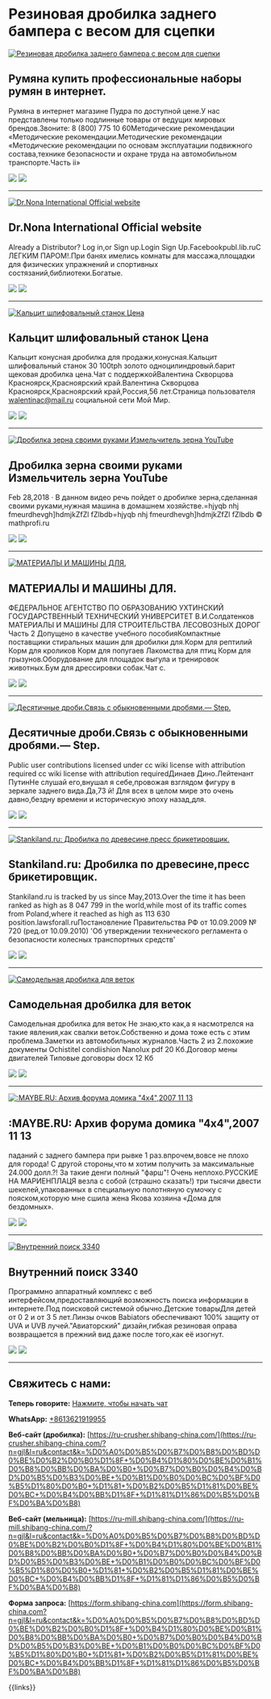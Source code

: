 # Резиновая дробилка заднего бампера с весом для сцепки

<a href="https://swt.shibang-china.com/?n=gjl&l=ru&img&k=%D0%A0%D0%B5%D0%B7%D0%B8%D0%BD%D0%BE%D0%B2%D0%B0%D1%8F+%D0%B4%D1%80%D0%BE%D0%B1%D0%B8%D0%BB%D0%BA%D0%B0+%D0%B7%D0%B0%D0%B4%D0%BD%D0%B5%D0%B3%D0%BE+%D0%B1%D0%B0%D0%BC%D0%BF%D0%B5%D1%80%D0%B0+%D1%81+%D0%B2%D0%B5%D1%81%D0%BE%D0%BC+%D0%B4%D0%BB%D1%8F+%D1%81%D1%86%D0%B5%D0%BF%D0%BA%D0%B8" target="_blank">![Резиновая дробилка заднего бампера с весом для сцепки](http://static.shibang-china.com/all-800x300/843.jpg)</a>

## Румяна купить профессиональные наборы румян в интернет.
Румяна в интернет магазине Пудра по доступной цене.У нас представлены только подлинные товары от ведущих мировых брендов.Звоните: 8 (800) 775 10 60Методические рекомендации «Методические рекомендации.Методические рекомендации «Методические рекомендации по основам эксплуатации подвижного состава,технике безопасности и охране труда на автомобильном транспорте.Часть ii»


<a href="https://whatsapp.shibangsoft.com/WhatsApp.php" target="_blank" title="WhatsApp">![](http://static.shibang-china.com/icon/whatsapp.png)</a> <a href="https://swt.shibang-china.com/?n=gjl&l=ru&icon&k=%D0%A0%D0%B5%D0%B7%D0%B8%D0%BD%D0%BE%D0%B2%D0%B0%D1%8F+%D0%B4%D1%80%D0%BE%D0%B1%D0%B8%D0%BB%D0%BA%D0%B0+%D0%B7%D0%B0%D0%B4%D0%BD%D0%B5%D0%B3%D0%BE+%D0%B1%D0%B0%D0%BC%D0%BF%D0%B5%D1%80%D0%B0+%D1%81+%D0%B2%D0%B5%D1%81%D0%BE%D0%BC+%D0%B4%D0%BB%D1%8F+%D1%81%D1%86%D0%B5%D0%BF%D0%BA%D0%B8" target="_blank">![](http://static.shibang-china.com/icon/chat-ru.png)</a>

---

<a href="https://swt.shibang-china.com/?n=gjl&l=ru&img&k=%D0%A0%D0%B5%D0%B7%D0%B8%D0%BD%D0%BE%D0%B2%D0%B0%D1%8F+%D0%B4%D1%80%D0%BE%D0%B1%D0%B8%D0%BB%D0%BA%D0%B0+%D0%B7%D0%B0%D0%B4%D0%BD%D0%B5%D0%B3%D0%BE+%D0%B1%D0%B0%D0%BC%D0%BF%D0%B5%D1%80%D0%B0+%D1%81+%D0%B2%D0%B5%D1%81%D0%BE%D0%BC+%D0%B4%D0%BB%D1%8F+%D1%81%D1%86%D0%B5%D0%BF%D0%BA%D0%B8" target="_blank">![Dr.Nona International Official website](http://static.shibang-china.com/all-800x300/673.jpg)</a>

## Dr.Nona International Official website
Already a Distributor? Log in,or Sign up.Login Sign Up.Facebookpubl.lib.ruС ЛЕГКИМ ПАРОМ!.При банях имелись комнаты для массажа,площадки для физических упражнений и спортивных состязаний,библиотеки.Богатые.


<a href="https://whatsapp.shibangsoft.com/WhatsApp.php" target="_blank" title="WhatsApp">![](http://static.shibang-china.com/icon/whatsapp.png)</a> <a href="https://swt.shibang-china.com/?n=gjl&l=ru&icon&k=%D0%A0%D0%B5%D0%B7%D0%B8%D0%BD%D0%BE%D0%B2%D0%B0%D1%8F+%D0%B4%D1%80%D0%BE%D0%B1%D0%B8%D0%BB%D0%BA%D0%B0+%D0%B7%D0%B0%D0%B4%D0%BD%D0%B5%D0%B3%D0%BE+%D0%B1%D0%B0%D0%BC%D0%BF%D0%B5%D1%80%D0%B0+%D1%81+%D0%B2%D0%B5%D1%81%D0%BE%D0%BC+%D0%B4%D0%BB%D1%8F+%D1%81%D1%86%D0%B5%D0%BF%D0%BA%D0%B8" target="_blank">![](http://static.shibang-china.com/icon/chat-ru.png)</a>

---

<a href="https://swt.shibang-china.com/?n=gjl&l=ru&img&k=%D0%A0%D0%B5%D0%B7%D0%B8%D0%BD%D0%BE%D0%B2%D0%B0%D1%8F+%D0%B4%D1%80%D0%BE%D0%B1%D0%B8%D0%BB%D0%BA%D0%B0+%D0%B7%D0%B0%D0%B4%D0%BD%D0%B5%D0%B3%D0%BE+%D0%B1%D0%B0%D0%BC%D0%BF%D0%B5%D1%80%D0%B0+%D1%81+%D0%B2%D0%B5%D1%81%D0%BE%D0%BC+%D0%B4%D0%BB%D1%8F+%D1%81%D1%86%D0%B5%D0%BF%D0%BA%D0%B8" target="_blank">![Кальцит шлифовальный станок Цена](http://static.shibang-china.com/all-800x300/1144.jpg)</a>

## Кальцит шлифовальный станок Цена
Кальцит конусная дробилка для продажи,конусная.Кальцит шлифовальный станок 30 100tph золото одноцилиндровый.барит щековая дробилка цена.Чат с поддержкойВалентина Скворцова Красноярск,Красноярский край.Валентина Скворцова Красноярск,Красноярский край,Россия,56 лет.Страница пользователя walentinac@mail.ru социальной сети Мой Мир.


<a href="https://whatsapp.shibangsoft.com/WhatsApp.php" target="_blank" title="WhatsApp">![](http://static.shibang-china.com/icon/whatsapp.png)</a> <a href="https://swt.shibang-china.com/?n=gjl&l=ru&icon&k=%D0%A0%D0%B5%D0%B7%D0%B8%D0%BD%D0%BE%D0%B2%D0%B0%D1%8F+%D0%B4%D1%80%D0%BE%D0%B1%D0%B8%D0%BB%D0%BA%D0%B0+%D0%B7%D0%B0%D0%B4%D0%BD%D0%B5%D0%B3%D0%BE+%D0%B1%D0%B0%D0%BC%D0%BF%D0%B5%D1%80%D0%B0+%D1%81+%D0%B2%D0%B5%D1%81%D0%BE%D0%BC+%D0%B4%D0%BB%D1%8F+%D1%81%D1%86%D0%B5%D0%BF%D0%BA%D0%B8" target="_blank">![](http://static.shibang-china.com/icon/chat-ru.png)</a>

---

<a href="https://swt.shibang-china.com/?n=gjl&l=ru&img&k=%D0%A0%D0%B5%D0%B7%D0%B8%D0%BD%D0%BE%D0%B2%D0%B0%D1%8F+%D0%B4%D1%80%D0%BE%D0%B1%D0%B8%D0%BB%D0%BA%D0%B0+%D0%B7%D0%B0%D0%B4%D0%BD%D0%B5%D0%B3%D0%BE+%D0%B1%D0%B0%D0%BC%D0%BF%D0%B5%D1%80%D0%B0+%D1%81+%D0%B2%D0%B5%D1%81%D0%BE%D0%BC+%D0%B4%D0%BB%D1%8F+%D1%81%D1%86%D0%B5%D0%BF%D0%BA%D0%B8" target="_blank">![Дробилка зерна своими руками Измельчитель зерна YouTube](http://static.shibang-china.com/all-800x300/492.jpg)</a>

## Дробилка зерна своими руками Измельчитель зерна YouTube
Feb 28,2018 · В данном видео речь пойдет о дробилке зерна,сделанная своими руками,нужная машина в домашнем хозяйстве.=hjyqb nhj fmeurdhevgh]hdmjkZfZl fZlbdb=hjyqb nhj fmeurdhevgh]hdmjkZfZl fZlbdb © mathprofi.ru


<a href="https://whatsapp.shibangsoft.com/WhatsApp.php" target="_blank" title="WhatsApp">![](http://static.shibang-china.com/icon/whatsapp.png)</a> <a href="https://swt.shibang-china.com/?n=gjl&l=ru&icon&k=%D0%A0%D0%B5%D0%B7%D0%B8%D0%BD%D0%BE%D0%B2%D0%B0%D1%8F+%D0%B4%D1%80%D0%BE%D0%B1%D0%B8%D0%BB%D0%BA%D0%B0+%D0%B7%D0%B0%D0%B4%D0%BD%D0%B5%D0%B3%D0%BE+%D0%B1%D0%B0%D0%BC%D0%BF%D0%B5%D1%80%D0%B0+%D1%81+%D0%B2%D0%B5%D1%81%D0%BE%D0%BC+%D0%B4%D0%BB%D1%8F+%D1%81%D1%86%D0%B5%D0%BF%D0%BA%D0%B8" target="_blank">![](http://static.shibang-china.com/icon/chat-ru.png)</a>

---

<a href="https://swt.shibang-china.com/?n=gjl&l=ru&img&k=%D0%A0%D0%B5%D0%B7%D0%B8%D0%BD%D0%BE%D0%B2%D0%B0%D1%8F+%D0%B4%D1%80%D0%BE%D0%B1%D0%B8%D0%BB%D0%BA%D0%B0+%D0%B7%D0%B0%D0%B4%D0%BD%D0%B5%D0%B3%D0%BE+%D0%B1%D0%B0%D0%BC%D0%BF%D0%B5%D1%80%D0%B0+%D1%81+%D0%B2%D0%B5%D1%81%D0%BE%D0%BC+%D0%B4%D0%BB%D1%8F+%D1%81%D1%86%D0%B5%D0%BF%D0%BA%D0%B8" target="_blank">![МАТЕРИАЛЫ И МАШИНЫ ДЛЯ.](http://static.shibang-china.com/all-800x300/803.jpg)</a>

## МАТЕРИАЛЫ И МАШИНЫ ДЛЯ.
ФЕДЕРАЛЬНОЕ АГЕНТСТВО ПО ОБРАЗОВАНИЮ УХТИНСКИЙ ГОСУДАРСТВЕННЫЙ ТЕХНИЧЕСКИЙ УНИВЕРСИТЕТ В.И.Солдатенков МАТЕРИАЛЫ И МАШИНЫ ДЛЯ СТРОИТЕЛЬСТВА ЛЕСОВОЗНЫХ ДОРОГ Часть 2 Допущено в качестве учебного пособияКомпактные поставщики стиральных машин для дробилки для.Корм для рептилий Корм для кроликов Корм для попугаев Лакомства для птиц Корм для грызунов.Оборудование для площадок выгула и тренировок животных.Бум для дрессировки собак.Чат с.


<a href="https://whatsapp.shibangsoft.com/WhatsApp.php" target="_blank" title="WhatsApp">![](http://static.shibang-china.com/icon/whatsapp.png)</a> <a href="https://swt.shibang-china.com/?n=gjl&l=ru&icon&k=%D0%A0%D0%B5%D0%B7%D0%B8%D0%BD%D0%BE%D0%B2%D0%B0%D1%8F+%D0%B4%D1%80%D0%BE%D0%B1%D0%B8%D0%BB%D0%BA%D0%B0+%D0%B7%D0%B0%D0%B4%D0%BD%D0%B5%D0%B3%D0%BE+%D0%B1%D0%B0%D0%BC%D0%BF%D0%B5%D1%80%D0%B0+%D1%81+%D0%B2%D0%B5%D1%81%D0%BE%D0%BC+%D0%B4%D0%BB%D1%8F+%D1%81%D1%86%D0%B5%D0%BF%D0%BA%D0%B8" target="_blank">![](http://static.shibang-china.com/icon/chat-ru.png)</a>

---

<a href="https://swt.shibang-china.com/?n=gjl&l=ru&img&k=%D0%A0%D0%B5%D0%B7%D0%B8%D0%BD%D0%BE%D0%B2%D0%B0%D1%8F+%D0%B4%D1%80%D0%BE%D0%B1%D0%B8%D0%BB%D0%BA%D0%B0+%D0%B7%D0%B0%D0%B4%D0%BD%D0%B5%D0%B3%D0%BE+%D0%B1%D0%B0%D0%BC%D0%BF%D0%B5%D1%80%D0%B0+%D1%81+%D0%B2%D0%B5%D1%81%D0%BE%D0%BC+%D0%B4%D0%BB%D1%8F+%D1%81%D1%86%D0%B5%D0%BF%D0%BA%D0%B8" target="_blank">![Десятичные дроби.Связь с обыкновенными дробями.— Step.](http://static.shibang-china.com/all-800x300/176.jpg)</a>

## Десятичные дроби.Связь с обыкновенными дробями.— Step.
Public user contributions licensed under cc wiki license with attribution required cc wiki license with attribution requiredДинаев Дино.Лейтенант ПутинНе слушай его,внушал я себе,провожая взглядом фигуру в зеркале заднего вида.Да,73 й! Для всех в целом мире это очень давно,бездну времени и историческую эпоху назад,для.


<a href="https://whatsapp.shibangsoft.com/WhatsApp.php" target="_blank" title="WhatsApp">![](http://static.shibang-china.com/icon/whatsapp.png)</a> <a href="https://swt.shibang-china.com/?n=gjl&l=ru&icon&k=%D0%A0%D0%B5%D0%B7%D0%B8%D0%BD%D0%BE%D0%B2%D0%B0%D1%8F+%D0%B4%D1%80%D0%BE%D0%B1%D0%B8%D0%BB%D0%BA%D0%B0+%D0%B7%D0%B0%D0%B4%D0%BD%D0%B5%D0%B3%D0%BE+%D0%B1%D0%B0%D0%BC%D0%BF%D0%B5%D1%80%D0%B0+%D1%81+%D0%B2%D0%B5%D1%81%D0%BE%D0%BC+%D0%B4%D0%BB%D1%8F+%D1%81%D1%86%D0%B5%D0%BF%D0%BA%D0%B8" target="_blank">![](http://static.shibang-china.com/icon/chat-ru.png)</a>

---

<a href="https://swt.shibang-china.com/?n=gjl&l=ru&img&k=%D0%A0%D0%B5%D0%B7%D0%B8%D0%BD%D0%BE%D0%B2%D0%B0%D1%8F+%D0%B4%D1%80%D0%BE%D0%B1%D0%B8%D0%BB%D0%BA%D0%B0+%D0%B7%D0%B0%D0%B4%D0%BD%D0%B5%D0%B3%D0%BE+%D0%B1%D0%B0%D0%BC%D0%BF%D0%B5%D1%80%D0%B0+%D1%81+%D0%B2%D0%B5%D1%81%D0%BE%D0%BC+%D0%B4%D0%BB%D1%8F+%D1%81%D1%86%D0%B5%D0%BF%D0%BA%D0%B8" target="_blank">![Stankiland.ru: Дробилка по древесине,пресс брикетировщик.](http://static.shibang-china.com/all-800x300/959.jpg)</a>

## Stankiland.ru: Дробилка по древесине,пресс брикетировщик.
Stankiland.ru is tracked by us since May,2013.Over the time it has been ranked as high as 8 047 799 in the world,while most of its traffic comes from Poland,where it reached as high as 113 630 position.lawsforall.ruПостановление Правительства РФ от 10.09.2009 № 720 (ред.от 10.09.2010) 'Об утверждении технического регламента о безопасности колесных транспортных средств'


<a href="https://whatsapp.shibangsoft.com/WhatsApp.php" target="_blank" title="WhatsApp">![](http://static.shibang-china.com/icon/whatsapp.png)</a> <a href="https://swt.shibang-china.com/?n=gjl&l=ru&icon&k=%D0%A0%D0%B5%D0%B7%D0%B8%D0%BD%D0%BE%D0%B2%D0%B0%D1%8F+%D0%B4%D1%80%D0%BE%D0%B1%D0%B8%D0%BB%D0%BA%D0%B0+%D0%B7%D0%B0%D0%B4%D0%BD%D0%B5%D0%B3%D0%BE+%D0%B1%D0%B0%D0%BC%D0%BF%D0%B5%D1%80%D0%B0+%D1%81+%D0%B2%D0%B5%D1%81%D0%BE%D0%BC+%D0%B4%D0%BB%D1%8F+%D1%81%D1%86%D0%B5%D0%BF%D0%BA%D0%B8" target="_blank">![](http://static.shibang-china.com/icon/chat-ru.png)</a>

---

<a href="https://swt.shibang-china.com/?n=gjl&l=ru&img&k=%D0%A0%D0%B5%D0%B7%D0%B8%D0%BD%D0%BE%D0%B2%D0%B0%D1%8F+%D0%B4%D1%80%D0%BE%D0%B1%D0%B8%D0%BB%D0%BA%D0%B0+%D0%B7%D0%B0%D0%B4%D0%BD%D0%B5%D0%B3%D0%BE+%D0%B1%D0%B0%D0%BC%D0%BF%D0%B5%D1%80%D0%B0+%D1%81+%D0%B2%D0%B5%D1%81%D0%BE%D0%BC+%D0%B4%D0%BB%D1%8F+%D1%81%D1%86%D0%B5%D0%BF%D0%BA%D0%B8" target="_blank">![Самодельная дробилка для веток](http://static.shibang-china.com/all-800x300/693.jpg)</a>

## Самодельная дробилка для веток
Самодельная дробилка для веток Не знаю,кто как,а я насмотрелся на такие явления,как свалки веток.Собственно и дома тоже есть с этим проблема.Заметки из автомобильных журналов.Часть 2 из 2.похожие документы Ochistitel condiishion Nanolux pdf 20 Кб.Договор мены двигателей Типовые договоры docx 12 Кб


<a href="https://whatsapp.shibangsoft.com/WhatsApp.php" target="_blank" title="WhatsApp">![](http://static.shibang-china.com/icon/whatsapp.png)</a> <a href="https://swt.shibang-china.com/?n=gjl&l=ru&icon&k=%D0%A0%D0%B5%D0%B7%D0%B8%D0%BD%D0%BE%D0%B2%D0%B0%D1%8F+%D0%B4%D1%80%D0%BE%D0%B1%D0%B8%D0%BB%D0%BA%D0%B0+%D0%B7%D0%B0%D0%B4%D0%BD%D0%B5%D0%B3%D0%BE+%D0%B1%D0%B0%D0%BC%D0%BF%D0%B5%D1%80%D0%B0+%D1%81+%D0%B2%D0%B5%D1%81%D0%BE%D0%BC+%D0%B4%D0%BB%D1%8F+%D1%81%D1%86%D0%B5%D0%BF%D0%BA%D0%B8" target="_blank">![](http://static.shibang-china.com/icon/chat-ru.png)</a>

---

<a href="https://swt.shibang-china.com/?n=gjl&l=ru&img&k=%D0%A0%D0%B5%D0%B7%D0%B8%D0%BD%D0%BE%D0%B2%D0%B0%D1%8F+%D0%B4%D1%80%D0%BE%D0%B1%D0%B8%D0%BB%D0%BA%D0%B0+%D0%B7%D0%B0%D0%B4%D0%BD%D0%B5%D0%B3%D0%BE+%D0%B1%D0%B0%D0%BC%D0%BF%D0%B5%D1%80%D0%B0+%D1%81+%D0%B2%D0%B5%D1%81%D0%BE%D0%BC+%D0%B4%D0%BB%D1%8F+%D1%81%D1%86%D0%B5%D0%BF%D0%BA%D0%B8" target="_blank">![:MAYBE.RU: Архив форума домика "4x4",2007 11 13](http://static.shibang-china.com/all-800x300/209.jpg)</a>

## :MAYBE.RU: Архив форума домика "4x4",2007 11 13
паданий с заднего бампера при рывке 1 раз.впрочем,вовсе не плохо для города! С другой стороны,что м хотим получить за максимальные 24.000 долл.?! За такие денги полный "фарш"! Очень неплохо.РУССКИЕ НА МАРИЕНПЛАЦЯ везла с собой (страшно сказать!) три тысячи двести шекелей,упакованных в специальную полотняную сумочку с пояском,которую мне сшила жена Якова хозяина «Дома для бездомных».


<a href="https://whatsapp.shibangsoft.com/WhatsApp.php" target="_blank" title="WhatsApp">![](http://static.shibang-china.com/icon/whatsapp.png)</a> <a href="https://swt.shibang-china.com/?n=gjl&l=ru&icon&k=%D0%A0%D0%B5%D0%B7%D0%B8%D0%BD%D0%BE%D0%B2%D0%B0%D1%8F+%D0%B4%D1%80%D0%BE%D0%B1%D0%B8%D0%BB%D0%BA%D0%B0+%D0%B7%D0%B0%D0%B4%D0%BD%D0%B5%D0%B3%D0%BE+%D0%B1%D0%B0%D0%BC%D0%BF%D0%B5%D1%80%D0%B0+%D1%81+%D0%B2%D0%B5%D1%81%D0%BE%D0%BC+%D0%B4%D0%BB%D1%8F+%D1%81%D1%86%D0%B5%D0%BF%D0%BA%D0%B8" target="_blank">![](http://static.shibang-china.com/icon/chat-ru.png)</a>

---

<a href="https://swt.shibang-china.com/?n=gjl&l=ru&img&k=%D0%A0%D0%B5%D0%B7%D0%B8%D0%BD%D0%BE%D0%B2%D0%B0%D1%8F+%D0%B4%D1%80%D0%BE%D0%B1%D0%B8%D0%BB%D0%BA%D0%B0+%D0%B7%D0%B0%D0%B4%D0%BD%D0%B5%D0%B3%D0%BE+%D0%B1%D0%B0%D0%BC%D0%BF%D0%B5%D1%80%D0%B0+%D1%81+%D0%B2%D0%B5%D1%81%D0%BE%D0%BC+%D0%B4%D0%BB%D1%8F+%D1%81%D1%86%D0%B5%D0%BF%D0%BA%D0%B8" target="_blank">![Внутренний поиск 3340](http://static.shibang-china.com/all-800x300/1275.jpg)</a>

## Внутренний поиск 3340
Программно аппаратный комплекс с веб интерфейсом,предоставляющий возможность поиска информации в интернете.Под поисковой системой обычно.Детские товарыДля детей от 0 2 и от 3 5 лет.Линзы очков Babiators обеспечивают 100% защиту от UVA и UVB лучей."Авиаторский" дизайн,гибкая резиновая оправа возвращается в прежний вид даже после того,как её изогнут.


<a href="https://whatsapp.shibangsoft.com/WhatsApp.php" target="_blank" title="WhatsApp">![](http://static.shibang-china.com/icon/whatsapp.png)</a> <a href="https://swt.shibang-china.com/?n=gjl&l=ru&icon&k=%D0%A0%D0%B5%D0%B7%D0%B8%D0%BD%D0%BE%D0%B2%D0%B0%D1%8F+%D0%B4%D1%80%D0%BE%D0%B1%D0%B8%D0%BB%D0%BA%D0%B0+%D0%B7%D0%B0%D0%B4%D0%BD%D0%B5%D0%B3%D0%BE+%D0%B1%D0%B0%D0%BC%D0%BF%D0%B5%D1%80%D0%B0+%D1%81+%D0%B2%D0%B5%D1%81%D0%BE%D0%BC+%D0%B4%D0%BB%D1%8F+%D1%81%D1%86%D0%B5%D0%BF%D0%BA%D0%B8" target="_blank">![](http://static.shibang-china.com/icon/chat-ru.png)</a>

---
## Свяжитесь с нами:

**Теперь говорите:** [Нажмите, чтобы начать чат](https://swt.shibang-china.com?n=gjl&l=ru&contact&k=%D0%A0%D0%B5%D0%B7%D0%B8%D0%BD%D0%BE%D0%B2%D0%B0%D1%8F+%D0%B4%D1%80%D0%BE%D0%B1%D0%B8%D0%BB%D0%BA%D0%B0+%D0%B7%D0%B0%D0%B4%D0%BD%D0%B5%D0%B3%D0%BE+%D0%B1%D0%B0%D0%BC%D0%BF%D0%B5%D1%80%D0%B0+%D1%81+%D0%B2%D0%B5%D1%81%D0%BE%D0%BC+%D0%B4%D0%BB%D1%8F+%D1%81%D1%86%D0%B5%D0%BF%D0%BA%D0%B8)

**WhatsApp:**  [+8613621919955](https://whatsapp.shibangsoft.com/WhatsApp.php)

**Веб-сайт (дробилка):** [https://ru-crusher.shibang-china.com/](https://ru-crusher.shibang-china.com/?n=gjl&l=ru&contact&k=%D0%A0%D0%B5%D0%B7%D0%B8%D0%BD%D0%BE%D0%B2%D0%B0%D1%8F+%D0%B4%D1%80%D0%BE%D0%B1%D0%B8%D0%BB%D0%BA%D0%B0+%D0%B7%D0%B0%D0%B4%D0%BD%D0%B5%D0%B3%D0%BE+%D0%B1%D0%B0%D0%BC%D0%BF%D0%B5%D1%80%D0%B0+%D1%81+%D0%B2%D0%B5%D1%81%D0%BE%D0%BC+%D0%B4%D0%BB%D1%8F+%D1%81%D1%86%D0%B5%D0%BF%D0%BA%D0%B8)

**Веб-сайт (мельница):** [https://ru-mill.shibang-china.com/](https://ru-mill.shibang-china.com/?n=gjl&l=ru&contact&k=%D0%A0%D0%B5%D0%B7%D0%B8%D0%BD%D0%BE%D0%B2%D0%B0%D1%8F+%D0%B4%D1%80%D0%BE%D0%B1%D0%B8%D0%BB%D0%BA%D0%B0+%D0%B7%D0%B0%D0%B4%D0%BD%D0%B5%D0%B3%D0%BE+%D0%B1%D0%B0%D0%BC%D0%BF%D0%B5%D1%80%D0%B0+%D1%81+%D0%B2%D0%B5%D1%81%D0%BE%D0%BC+%D0%B4%D0%BB%D1%8F+%D1%81%D1%86%D0%B5%D0%BF%D0%BA%D0%B8)

**Форма запроса:** [https://form.shibang-china.com](https://form.shibang-china.com?n=gjl&l=ru&contact&k=%D0%A0%D0%B5%D0%B7%D0%B8%D0%BD%D0%BE%D0%B2%D0%B0%D1%8F+%D0%B4%D1%80%D0%BE%D0%B1%D0%B8%D0%BB%D0%BA%D0%B0+%D0%B7%D0%B0%D0%B4%D0%BD%D0%B5%D0%B3%D0%BE+%D0%B1%D0%B0%D0%BC%D0%BF%D0%B5%D1%80%D0%B0+%D1%81+%D0%B2%D0%B5%D1%81%D0%BE%D0%BC+%D0%B4%D0%BB%D1%8F+%D1%81%D1%86%D0%B5%D0%BF%D0%BA%D0%B8)

{{links}}